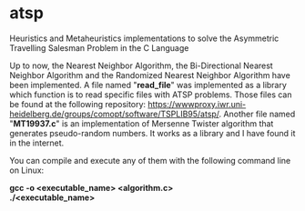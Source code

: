 # atsp
Heuristics and Metaheuristics implementations to solve the 
Asymmetric Travelling Salesman Problem in the C Language

Up to now, the Nearest Neighbor Algorithm, the Bi-Directional Nearest Neighbor Algorithm and the Randomized Nearest Neighbor Algorithm have been implemented. A file named "<b>read_file</b>" was implemented as a library which function is to read specific files with ATSP problems. Those files can be found at the following repository: https://wwwproxy.iwr.uni-heidelberg.de/groups/comopt/software/TSPLIB95/atsp/. Another file named "<b>MT19937.c</b>" is an implementation of Mersenne Twister algorithm that generates pseudo-random numbers. It works as a library and I have found it in the internet.

You can compile and execute any of them with the following command line on Linux:

<b>gcc -o <executable_name> <algorithm.c></b> <br>
<b>./<executable_name></b>
  
